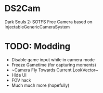 # DS2Cam
 Dark Souls 2: SOTFS Free Camera based on InjectableGenericCameraSystem

# TODO: Modding
 * Disable game input while in camera mode
 * Freeze Gametime (for capturing moments)
 * ~Camera Fly Towards Current LookVector~
 * Hide UI
 * FOV hack
 * Much much more (hopefully)
 
